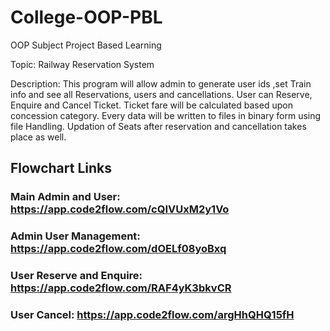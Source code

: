 # College-OOP-PBL

OOP Subject Project Based Learning

Topic: Railway Reservation System

Description: This program will allow admin to generate user ids ,set Train info and see all Reservations, users and cancellations. User can Reserve, Enquire and Cancel Ticket. Ticket fare will be calculated based upon concession category. Every data will be written to files in binary form using file Handling. Updation of Seats after reservation and cancellation takes place as well.

## Flowchart Links

### Main Admin and User: https://app.code2flow.com/cQIVUxM2y1Vo

### Admin User Management: https://app.code2flow.com/dOELf08yoBxq

### User Reserve and Enquire: https://app.code2flow.com/RAF4yK3bkvCR

### User Cancel: https://app.code2flow.com/argHhQHQ15fH
